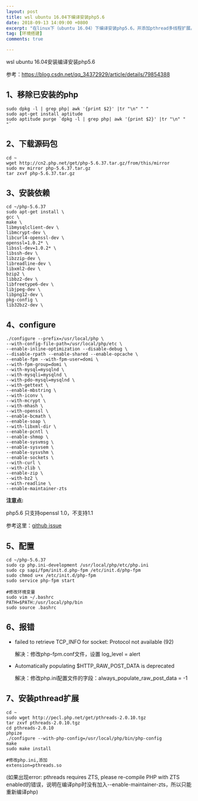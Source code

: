 ```yaml
---
layout: post
title: wsl ubuntu 16.04下编译安装php5.6
date: 2018-09-13 14:09:00 +0800
excerpt: "在linux下（ubuntu 16.04）下编译安装php5.6，并添加pthread多线程扩展。"
tag: [环境搭建]
comments: true

---
```



wsl ubuntu 16.04安装编译安装php5.6

参考：https://blog.csdn.net/qq_34372929/article/details/79854388

## 1、移除已安装的php

~~~
sudo dpkg -l | grep php| awk '{print $2}' |tr "\n" " "
sudo apt-get install aptitude
sudo aptitude purge `dpkg -l | grep php| awk '{print $2}' |tr "\n" " "`
~~~

## 2、下载源码包

~~~
cd ~
wget http://cn2.php.net/get/php-5.6.37.tar.gz/from/this/mirror
sudo mv mirror php-5.6.37.tar.gz
tar zxvf php-5.6.37.tar.gz
~~~

## 3、安装依赖

~~~
cd ~/php-5.6.37
sudo apt-get install \
gcc \
make \
libmysqlclient-dev \
libmcrypt-dev \
libcurl4-openssl-dev \
openssl=1.0.2* \
libssl-dev=1.0.2* \
libssh-dev \
libzzip-dev \
libreadline-dev \
libxml2-dev \
bzip2 \
libbz2-dev \
libfreetype6-dev \
libjpeg-dev \
libpng12-dev \
pkg-config \
lib32bz2-dev \
~~~

## 4、configure

~~~
./configure --prefix=/usr/local/php \
--with-config-file-path=/usr/local/php/etc \
--enable-inline-optimization --disable-debug \
--disable-rpath --enable-shared --enable-opcache \
--enable-fpm --with-fpm-user=domi \
--with-fpm-group=domi \
--with-mysql=mysqlnd \
--with-mysqli=mysqlnd \
--with-pdo-mysql=mysqlnd \
--with-gettext \
--enable-mbstring \
--with-iconv \
--with-mcrypt \
--with-mhash \
--with-openssl \
--enable-bcmath \
--enable-soap \
--with-libxml-dir \
--enable-pcntl \
--enable-shmop \
--enable-sysvmsg \
--enable-sysvsem \
--enable-sysvshm \
--enable-sockets \
--with-curl \
--with-zlib \
--enable-zip \
--with-bz2 \
--with-readline \
--enable-maintainer-zts
~~~

**注意点:**

php5.6 只支持openssl 1.0，不支持1.1

参考这里：[github issue](https://github.com/phpbrew/phpbrew/issues/939)

## 5、配置

~~~
cd ~/php-5.6.37
sudo cp php.ini-development /usr/local/php/etc/php.ini
sudo cp sapi/fpm/init.d.php-fpm /etc/init.d/php-fpm
sudo chmod u+x /etc/init.d/php-fpm
sudo service php-fpm start

#修改环境变量
sudo vim ~/.bashrc
PATH=$PATH:/usr/local/php/bin
sudo source .bashrc
~~~

## 6、报错
- failed to retrieve TCP_INFO for socket: Protocol not available (92)

	解决：修改php-fpm.conf文件，设置 log_level = alert

- Automatically populating $HTTP_RAW_POST_DATA is deprecated

	解决：修改php.ini配置文件的字段：always_populate_raw_post_data = -1


## 7、安装pthread扩展

~~~
cd ~
sudo wget http://pecl.php.net/get/pthreads-2.0.10.tgz
tar zxvf pthreads-2.0.10.tgz
cd pthreads-2.0.10
phpize
./configure --with-php-config=/usr/local/php/bin/php-config
make
sudo make install

#修改php.ini,添加
extension=pthreads.so
~~~

(如果出现error: pthreads requires ZTS, please re-compile PHP with ZTS enabled的错误，说明在编译php时没有加入--enable-maintainer-zts，所以只能重新编译php)